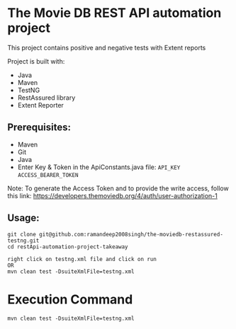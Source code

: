 # The Movie DB REST API automation project
This project contains positive and negative tests with Extent reports

Project is built with:

* Java
* Maven
* TestNG
* RestAssured library
* Extent Reporter

## Prerequisites:
* Maven
* Git
* Java
* Enter Key & Token in the ApiConstants.java file:
````API_KEY````
````ACCESS_BEARER_TOKEN ````

Note: To generate the Access Token and to provide the write access, follow this link:
https://developers.themoviedb.org/4/auth/user-authorization-1

## Usage:
````
git clone git@github.com:ramandeep2008singh/the-moviedb-restassured-testng.git
cd restApi-automation-project-takeaway

right click on testng.xml file and click on run
OR
mvn clean test -DsuiteXmlFile=testng.xml
````

# Execution Command
````
mvn clean test -DsuiteXmlFile=testng.xml
````
